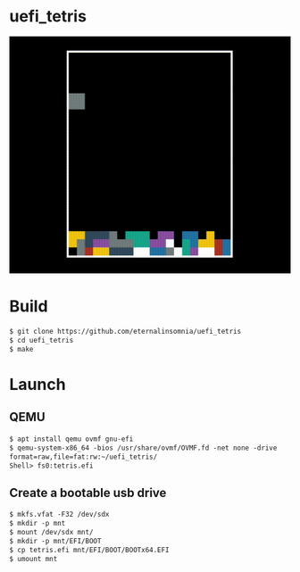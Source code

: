 # uefi_tetris
![](out.gif)
# Build
```
$ git clone https://github.com/eternalinsomnia/uefi_tetris  
$ cd uefi_tetris  
$ make
```
# Launch
## QEMU
```
$ apt install qemu ovmf gnu-efi
$ qemu-system-x86_64 -bios /usr/share/ovmf/OVMF.fd -net none -drive format=raw,file=fat:rw:~/uefi_tetris/  
Shell> fs0:tetris.efi
```
## Create a bootable usb drive
```
$ mkfs.vfat -F32 /dev/sdx
$ mkdir -p mnt
$ mount /dev/sdx mnt/
$ mkdir -p mnt/EFI/BOOT
$ cp tetris.efi mnt/EFI/BOOT/BOOTx64.EFI
$ umount mnt 
```
